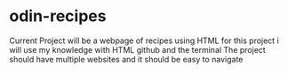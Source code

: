 # odin-recipes
Current Project will be a webpage of recipes using HTML
for this project i will use my knowledge with HTML github and the terminal 
The project should have multiple websites and it should be easy to navigate